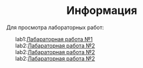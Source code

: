 <div><h1 align="center">Информация</h1></div>
<div>Для просмотра лабораторных работ: </div>
<ul><div>lab1:<a href="https://github.com/lukiorDE/Sp/tree/Лабораторная-работа-№1">Лабараторная работа №1</a></div>
<div>lab2:<a href="https://github.com/lukiorDE/Sp/tree/Лабораторная-работа-№1">Лабараторная работа №2</a></div>
<div>lab2:<a href="https://github.com/lukiorDE/Sp/tree/Лабораторная-работа-№1">Лабараторная работа №2</a></div>
<div>lab2:<a href="https://github.com/lukiorDE/Sp/tree/Лабораторная-работа-№1">Лабараторная работа №2</a></div>
</ul>
